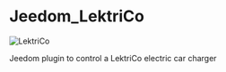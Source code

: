 # Jeedom_LektriCo

![LektriCo](https://sattaz.github.io/LektriCo/pictures/LektriCo_icon.png)

Jeedom plugin to control a LektriCo electric car charger
